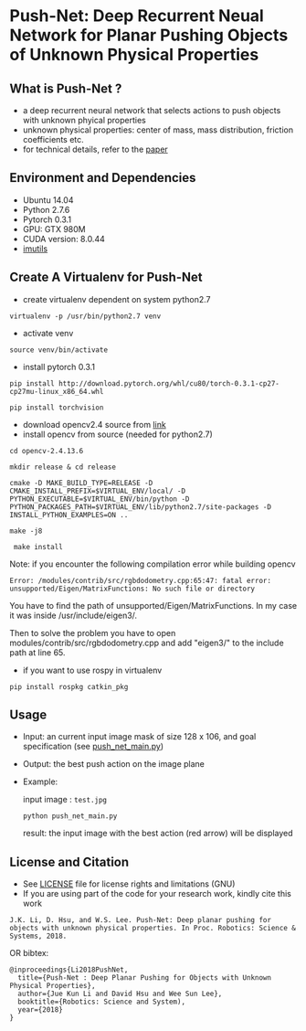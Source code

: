 # Push-Net: Deep Recurrent Neual Network for Planar Pushing Objects of Unknown Physical Properties

## What is Push-Net ?
* a deep recurrent neural network that selects actions to push objects with unknown phyical properties
* unknown physical properties: center of mass, mass distribution, friction coefficients etc.
* for technical details, refer to the [paper](http://motion.comp.nus.edu.sg/wp-content/uploads/2018/06/rss18push.pdf)

## Environment and Dependencies
* Ubuntu 14.04
* Python 2.7.6
* Pytorch 0.3.1
* GPU: GTX 980M
* CUDA version: 8.0.44
* [imutils](https://github.com/jrosebr1/imutils)

## Create A Virtualenv for Push-Net
* create virtualenv dependent on system python2.7

```virtualenv -p /usr/bin/python2.7 venv```

* activate venv

```source venv/bin/activate```

* install pytorch 0.3.1

```pip install http://download.pytorch.org/whl/cu80/torch-0.3.1-cp27-cp27mu-linux_x86_64.whl ```

```pip install torchvision ```

* download opencv2.4 source from [link](https://opencv.org/releases.html)
* install opencv from source (needed for python2.7)

```cd opencv-2.4.13.6```

```mkdir release & cd release```

```cmake -D MAKE_BUILD_TYPE=RELEASE -D CMAKE_INSTALL_PREFIX=$VIRTUAL_ENV/local/ -D PYTHON_EXECUTABLE=$VIRTUAL_ENV/bin/python -D PYTHON_PACKAGES_PATH=$VIRTUAL_ENV/lib/python2.7/site-packages -D INSTALL_PYTHON_EXAMPLES=ON ..```

``` make -j8 ```

``` make install```

Note: if you encounter the following compilation error while building opencv

``` Error: /modules/contrib/src/rgbdodometry.cpp:65:47: fatal error: unsupported/Eigen/MatrixFunctions: No such file or directory ```

You have to find the path of unsupported/Eigen/MatrixFunctions. In my case it was inside /usr/include/eigen3/.

Then to solve the problem you have to open modules/contrib/src/rgbdodometry.cpp and add "eigen3/" to the include path at line 65.

* if you want to use rospy in virtualenv

```pip install rospkg catkin_pkg```


## Usage
* Input: an current input image mask of size 128 x 106, and goal specification (see [push_net_main.py](push_net_main.py))
* Output: the best push action on the image plane
* Example:
  
  input image : ```test.jpg```
  
  ```python push_net_main.py```
  
  result: the input image with the best action (red arrow) will be displayed
  

## License and Citation
* See [LICENSE](LICENSE.md) file for license rights and limitations (GNU)
* If you are using part of the code for your research work, kindly cite this work

``` 
J.K. Li, D. Hsu, and W.S. Lee. Push-Net: Deep planar pushing for objects with unknown physical properties. In Proc. Robotics: Science & Systems, 2018.
```
OR bibtex: 

```
@inproceedings{Li2018PushNet,
  title={Push-Net : Deep Planar Pushing for Objects with Unknown Physical Properties},
  author={Jue Kun Li and David Hsu and Wee Sun Lee},
  booktitle={Robotics: Science and System),
  year={2018}
}
```





